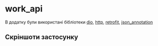 # work_api

В додатку були використані бібліотеки [dio](https://pub.dev/packages/dio), [http](https://pub.dev/packages/http), [retrofit](https://pub.dev/packages/retrofit),
[json_annotation](https://pub.dev/packages/json_annotation)

## Скріншоти застосунку


